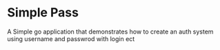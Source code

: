 # Simple Pass
A Simple go application that demonstrates how to create an auth system using username and passwrod with login ect
